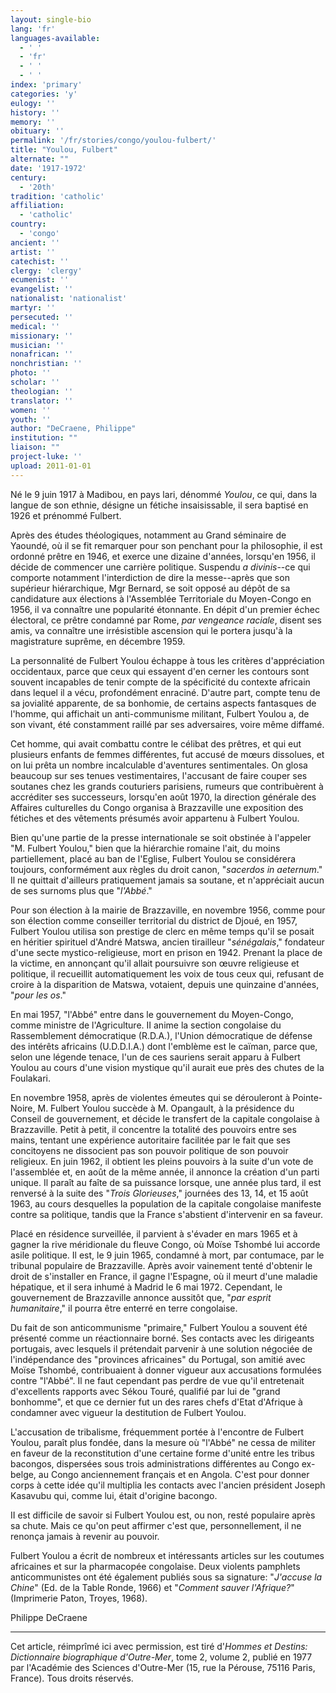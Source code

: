 ```yaml
---
layout: single-bio
lang: 'fr'
languages-available:
  - ' '
  - 'fr'
  - ' '
  - ' '
index: 'primary'
categories: 'y'
eulogy: ''
history: ''
memory: ''
obituary: ''
permalink: '/fr/stories/congo/youlou-fulbert/'
title: "Youlou, Fulbert"
alternate: ""
date: '1917-1972'
century:
  - '20th'
tradition: 'catholic'
affiliation:
  - 'catholic'
country:
  - 'congo'
ancient: ''
artist: ''
catechist: ''
clergy: 'clergy'
ecumenist: ''
evangelist: ''
nationalist: 'nationalist'
martyr: ''
persecuted: ''
medical: ''
missionary: ''
musician: ''
nonafrican: ''
nonchristian: ''
photo: ''
scholar: ''
theologian: ''
translator: ''
women: ''
youth: ''
author: "DeCraene, Philippe"
institution: ""
liaison: ""
project-luke: ''
upload: 2011-01-01
---
```




Né le 9 juin 1917 à Madibou, en pays lari, dénommé *Youlou*, ce qui, dans la langue de son ethnie, désigne un fétiche insaisissable, il sera baptisé en 1926 et prénommé Fulbert.

Après des études théologiques, notamment au Grand séminaire de Yaoundé, où il se fit remarquer pour son penchant pour la philosophie, il est ordonné prêtre en 1946, et exerce une dizaine d'années, lorsqu'en 1956, il décide de commencer une carrière politique. Suspendu *a divinis*--ce qui comporte notamment l'interdiction de dire la messe--après que son supérieur hiérarchique, Mgr Bernard, se soit opposé au dépôt de sa candidature aux élections à l'Assemblée Territoriale du Moyen-Congo en 1956, il va connaître une popularité étonnante. En dépit d'un premier échec électoral, ce prêtre condamné par Rome, *par vengeance raciale*, disent ses amis, va connaître une irrésistible ascension qui le portera jusqu'à la magistrature suprême, en décembre 1959.

La personnalité de Fulbert Youlou échappe à tous les critères d'appréciation occidentaux, parce que ceux qui essayent d'en cerner les contours sont souvent incapables de tenir compte de la spécificité du contexte africain dans lequel il a vécu, profondément enraciné. D'autre part, compte tenu de sa jovialité apparente, de sa bonhomie, de certains aspects fantasques de l'homme, qui affichait un anti-communisme militant, Fulbert Youlou a, de son vivant, été constamment raillé par ses adversaires, voire même diffamé.

Cet homme, qui avait combattu contre le célibat des prêtres, et qui eut plusieurs enfants de femmes différentes, fut accusé de mœurs dissolues, et on lui prêta un nombre incalculable d'aventures sentimentales. On glosa beaucoup sur ses tenues vestimentaires, l'accusant de faire couper ses soutanes chez les grands couturiers parisiens, rumeurs que contribuèrent à accréditer ses successeurs, lorsqu'en août 1970, la direction générale des Affaires culturelles du Congo organisa à Brazzaville une exposition des fétiches et des vêtements présumés avoir appartenu à Fulbert Youlou.

Bien qu'une partie de la presse internationale se soit obstinée à l'appeler "M. Fulbert Youlou," bien que la hiérarchie romaine l'ait, du moins partiellement, placé au ban de l'Eglise, Fulbert Youlou se considérera toujours, conformément aux règles du droit canon, "*sacerdos in aeternum*." Il ne quittait d'ailleurs pratiquement jamais sa soutane, et n'appréciait aucun de ses surnoms plus que "*l'Abbé*."

Pour son élection à la mairie de Brazzaville, en novembre 1956, comme pour son élection comme conseiller territorial du district de Djoué, en 1957, Fulbert Youlou utilisa son prestige de clerc en même temps qu'il se posait en héritier spirituel d'André Matswa, ancien tirailleur "*sénégalais*," fondateur d'une secte mystico-religieuse, mort en prison en 1942. Prenant la place de la victime, en annonçant qu'il allait poursuivre son œuvre religieuse et politique, il recueillit automatiquement les voix de tous ceux qui, refusant de croire à la disparition de Matswa, votaient, depuis une quinzaine d'années, "*pour les os*."

En mai 1957, "l'Abbé" entre dans le gouvernement du Moyen-Congo, comme ministre de l'Agriculture. II anime la section congolaise du Rassemblement démocratique (R.D.A.), l'Union démocratique de défense des intérêts africains (U.D.D.I.A.) dont l'emblème est le caïman, parce que, selon une légende tenace, l'un de ces sauriens serait apparu à Fulbert Youlou au cours d'une vision mystique qu'il aurait eue près des chutes de la Foulakari.

En novembre 1958, après de violentes émeutes qui se dérouleront à Pointe-Noire, M. Fulbert Youlou succède à M. Opangault, à la présidence du Conseil de gouvernement, et décide le transfert de la capitale congolaise à Brazzaville. Petit à petit, il concentre la totalité des pouvoirs entre ses mains, tentant une expérience autoritaire facilitée par le fait que ses concitoyens ne dissocient pas son pouvoir politique de son pouvoir religieux. En juin 1962, il obtient les pleins pouvoirs à la suite d'un vote de l'assemblée et, en août de la même année, il annonce la création d'un parti unique. Il paraît au faîte de sa puissance lorsque, une année plus tard, il est renversé à la suite des "*Trois Glorieuses*," journées des 13, 14, et 15 août 1963, au cours desquelles la population de la capitale congolaise manifeste contre sa politique, tandis que la France s'abstient d'intervenir en sa faveur.

Placé en résidence surveillée, il parvient à s'évader en mars 1965 et à gagner la rive méridionale du fleuve Congo, où Moïse Tshombé lui accorde asile politique. Il est, le 9 juin 1965, condamné à mort, par contumace, par le tribunal populaire de Brazzaville. Après avoir vainement tenté d'obtenir le droit de s'installer en France, il gagne l'Espagne, où il meurt d'une maladie hépatique, et il sera inhumé à Madrid le 6 mai 1972. Cependant, le gouvernement de Brazzaville annonce aussitôt que, "*par esprit humanitaire*," il pourra être enterré en terre congolaise.

Du fait de son anticommunisme "primaire," Fulbert Youlou a souvent été présenté comme un réactionnaire borné. Ses contacts avec les dirigeants portugais, avec lesquels il prétendait parvenir à une solution négociée de l'indépendance des "provinces africaines" du Portugal, son amitié avec Moïse Tshombé, contribuaient à donner vigueur aux accusations formulées contre "l'Abbé". Il ne faut cependant pas perdre de vue qu'il entretenait d'excellents rapports avec Sékou Touré, qualifié par lui de "grand bonhomme", et que ce dernier fut un des rares chefs d'Etat d'Afrique à condamner avec vigueur la destitution de Fulbert Youlou.

L'accusation de tribalisme, fréquemment portée à l'encontre de Fulbert Youlou, paraît plus fondée, dans la mesure où "l'Abbé" ne cessa de militer en faveur de la reconstitution d'une certaine forme d'unité entre les tribus bacongos, dispersées sous trois administrations différentes au Congo ex-belge, au Congo anciennement français et en Angola. C'est pour donner corps à cette idée qu'il multiplia les contacts avec l'ancien président Joseph Kasavubu qui, comme lui, était d'origine bacongo.

II est difficile de savoir si Fulbert Youlou est, ou non, resté populaire après sa chute. Mais ce qu'on peut affirmer c'est que, personnellement, il ne renonça jamais à revenir au pouvoir.

Fulbert Youlou a écrit de nombreux et intéressants articles sur les coutumes africaines et sur la pharmacopée congolaise. Deux violents pamphlets anticommunistes ont été également publiés sous sa signature: "*J'accuse la Chine*" (Ed. de la Table Ronde, 1966) et "*Comment sauver l'Afrique?*" (Imprimerie Paton, Troyes, 1968).

Philippe DeCraene

---

Cet article, réimprîmé ici avec permission, est tiré d'*Hommes et Destins: Dictionnaire biographique d'Outre-Mer*, tome 2, volume 2, publié en 1977 par l'Académie des Sciences d'Outre-Mer (15, rue la Pérouse, 75116 Paris, France). Tous droits réservés.
